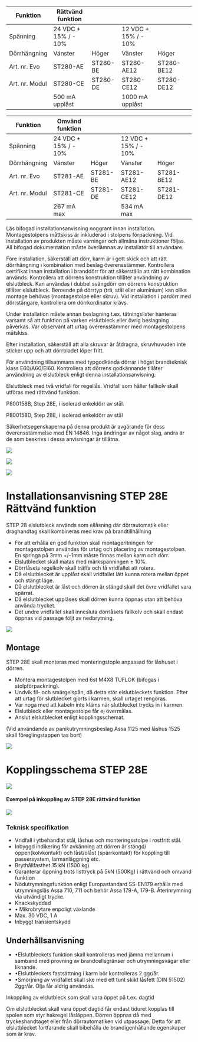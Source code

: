 | Funktion       | Rättvänd funktion    |          |                      |            |  |
|----------------|----------------------|----------|----------------------|------------|--|
| Spänning       | 24 VDC + 15% / - 10% |          | 12 VDC + 15% / - 10% |            |  |
| Dörrhängning   | Vänster              | Höger    | Vänster              | Höger      |  |
| Art. nr. Evo   | ST280-AE             | ST280-BE | ST280-AE12           | ST280-BE12 |  |
| Art. nr. Modul | ST280-CE             | ST280-DE | ST280-CE12           | ST280-DE12 |  |
|                | 500 mA upplåst       |          | 1000 mA upplåst      |            |  |

| Funktion       | Omvänd funktion      |          |                      |            |  |
|----------------|----------------------|----------|----------------------|------------|--|
| Spänning       | 24 VDC + 15% / - 10% |          | 12 VDC + 15% / - 10% |            |  |
| Dörrhängning   | Vänster              | Höger    | Vänster              | Höger      |  |
| Art. nr. Evo   | ST281-AE             | ST281-BE | ST281-AE12           | ST281-BE12 |  |
| Art. nr. Modul | ST281-CE             | ST281-DE | ST281-CE12           | ST281-DE12 |  |
|                | 267 mA max           |          | 534 mA max           |            |  |

Läs bifogad installationsanvisning noggrant innan installation. Montagestolpens måttskiss är inkluderad i stolpens förpackning. Vid installation av produkten måste varningar och allmäna instruktioner följas. All bifogad dokumentation måste överlämnas av installatör till användare.

Före installation, säkerställ att dörr, karm är i gott skick och att rätt dörrhängning i kombination med beslag överensstämmer. Kontrollera certifikat innan installation i branddörr för att säkerställa att rätt kombination används. Kontrollera att dörrens konstruktion tillåter användning av elslutbleck. Kan användas i dubbel svängdörr om dörrens konstruktion tillåter elslutbleck. Beroende på dörrtyp (trä, stål eller aluminium) kan olika montage behövas (montagestolpe eller skruv). Vid installation i pardörr med dörrstängare, kontrollera om dörrkordinator krävs.

Under installation måste annan beslagning t.ex. tätningslister hanteras varsamt så att funktion på varken elslutbleck eller övrig beslagning påverkas. Var observant att urtag överensstämmer med montagestolpens måtskiss.

Efter installation, säkerställ att alla skruvar är åtdragna, skruvhuvuden inte sticker upp och att dörrbladet löper fritt.

För användning tillsammans med typgodkända dörrar i högst brandteknisk klass E60/A60/EI60. Kontrollera att dörrens godkännande tillåter användning av elslutbleck enligt denna installationsanvisning.

Elslutbleck med två vridfall för regellås. Vridfall som håller fallkolv skall utföras med rättvänd funktion.

P800158B, Step 28E, i isolerad enkeldörr av stål.

P800158D, Step 28E, i isolerad enkeldörr av stål

Säkerhetsegenskaperna på denna produkt är avgörande för dess överensstämmelse med EN 14846. Inga ändringar av något slag, andra är de som beskrivs i dessa anvisningar är tillåtna.

![](_page_0_Picture_12.jpeg)

![](_page_0_Figure_13.jpeg)

![](_page_0_Picture_14.jpeg)

# Installationsanvisning STEP 28E Rättvänd funktion

STEP 28 elslutbleck används som ellåsning där dörrautomatik eller draghandtag skall kombineras med krav på brandtillhållning

- För att erhålla en god funktion skall montageritningen för montagestolpen användas för urtag och placering av montagestolpen. En springa på 3mm +/-1mm måste finnas mellan karm och dörr.
- Elslutblecket skall matas med märkspänningen ± 10%.
- Dörrlåsets regelkolv skall träffa och få vridfallet att rotera.
- Då elslutblecket är upplåst skall vridfallet lätt kunna rotera mellan öppet och stängt läge.
- Då elslutblecket är låst och dörren är stängd skall det övre vridfallet vara spärrat.
- Då elslutblecket upplåses skall dörren kunna öppnas utan att behöva använda trycket.
- Det undre vridfallet skall innesluta dörrlåsets fallkolv och skall endast öppnas vid passage följt av nedbrytning.

![](_page_0_Picture_24.jpeg)

## Montage

STEP 28E skall monteras med monteringstople anpassad för låshuset i dörren.

- Montera montagestolpen med 6st M4X8 TUFLOK (bifogas i stolpförpackning).
- Undvik fil- och smärgelspån, då detta stör elslutbleckets funktion. Efter att urtag för slutblecket gjorts i karmen, skall urtaget rengöras.
- Var noga med att kabeln inte kläms när slutblecket trycks in i karmen.
- Elslutbleck eller montagestolpe får ej övermålas.
- Anslut elslutblecket enligt kopplingsschemat.

(Vid användande av panikutrymningsbeslag Assa 1125 med låshus 1525 skall föreglingstappen tas bort)

![](_page_1_Figure_8.jpeg)

# Kopplingsschema STEP 28E

![](_page_1_Figure_10.jpeg)

#### Exempel på inkoppling av STEP 28E rättvänd funktion

![](_page_1_Figure_12.jpeg)

### Teknisk specifikation

- Vridfall i ytbehandlat stål, låshus och monteringsstolpe i rostfritt stål.
- Inbyggd indikering för avkänning att dörren är stängd/öppen(kolvkontakt) och låst/olåst (spärrkontakt) för koppling till passersystem, larmanläggning etc.
- Brythållfasthet 15 kN (1500 kg)
- Garanterar öppning trots listtryck på 5kN (500Kg) i rättvänd och omvänd funktion
- Nödutrymningsfunktion enligt Europastandard SS-EN179 erhålls med utrymningslås Assa 710, 711 och behör Assa 179-A, 179-B. Återinrymning via utvändigt trycke.
- Knackskyddad
- • Mikrobrytare enpoligt växlande
- Max. 30 VDC, 1 A
- Inbyggt transientskydd

## Underhållsanvisning

- •Elslutbleckets funktion skall kontrolleras med jämna mellanrum i samband med provning av brandcellsgränser och utrymningsvägar eller liknande.
- •Elslutbleckets fastsättning i karm bör kontrolleras 2 ggr/år.
- •Smörjning av vridfallet skall ske med ett tunt skikt låsfett (DIN 51502) 2ggr/år. Olja får aldrig användas.

Inkoppling av elslutbleck som skall vara öppet på t.ex. dagtid

Om elslutblecket skall vara öppet dagtid får endast tiduret kopplas till spolen som styr hakregel låsläppen. Dörren öppnas då med tryckeshandtaget eller från dörrautomatiken vid utpassage. Detta för att elslutblecket fortfarande skall bibehålla de brandigenhållande egenskaper som är krav.